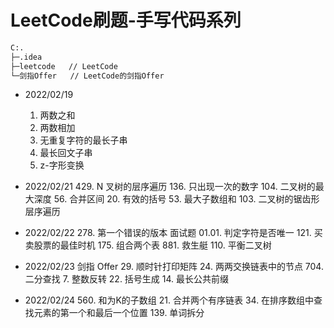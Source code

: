 # LeetCode刷题-手写代码系列

```bash
C:.
├─.idea		 
├─leetcode   // LeetCode
└─剑指Offer	// LeetCode的剑指Offer
```

- 2022/02/19
  1. 两数之和
  2. 两数相加
  3. 无重复字符的最长子串
  4. 最长回文子串
  5. z-字形变换

- 2022/02/21
  429. N 叉树的层序遍历
  136. 只出现一次的数字
  104. 二叉树的最大深度
  56. 合并区间
  20. 有效的括号
  53. 最大子数组和
  103. 二叉树的锯齿形层序遍历

- 2022/02/22
  278. 第一个错误的版本
  面试题 01.01. 判定字符是否唯一
  121. 买卖股票的最佳时机
  175. 组合两个表
  881. 救生艇
  110. 平衡二叉树

- 2022/02/23
  剑指 Offer 29. 顺时针打印矩阵
  24. 两两交换链表中的节点
  704. 二分查找
  7. 整数反转
  22. 括号生成
  14. 最长公共前缀

- 2022/02/24
  560. 和为K的子数组
  21. 合并两个有序链表
  34. 在排序数组中查找元素的第一个和最后一个位置
  139. 单词拆分
